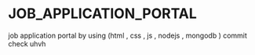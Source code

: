 # JOB_APPLICATION_PORTAL
job application portal  by using (html , css , js , nodejs , mongodb )
commit check
 uhvh